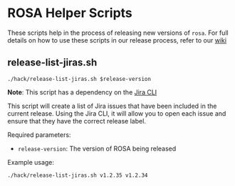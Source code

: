 # ROSA Helper Scripts

These scripts help in the process of releasing new versions of `rosa`. For
full details on how to use these scripts in our release process, refer to our
[wiki](https://source.redhat.com/groups/public/ocm_team/ocm_wiki/rosa_release_process)

## release-list-jiras.sh

	./hack/release-list-jiras.sh $release-version

**Note**: This script has a dependency on the [Jira CLI](https://github.com/ankitpokhrel/jira-cli/releases)

This script will create a list of Jira issues that have been included in the current release. Using the Jira CLI, it
will allow you to open each issue and ensure that they have the correct release label.

Required parameters:

* `release-version`: The version of ROSA being released

Example usage: 

```shell
./hack/release-list-jiras.sh v1.2.35 v1.2.34
```
